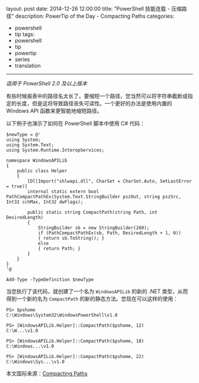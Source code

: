 layout: post
date: 2014-12-26 12:00:00
title: "PowerShell 技能连载 - 压缩路径"
description: PowerTip of the Day - Compacting Paths
categories:
- powershell
- tip
tags:
- powershell
- tip
- powertip
- series
- translation
---
_适用于 PowerShell 2.0 及以上版本_

有些时候报表中的路径名太长了。要缩短一个路径，您当然可以将字符串截断成指定的长度，但是这将导致路径丧失可读性。一个更好的办法是使用内置的 Windows API 函数来更智能地缩短路径。

以下例子也演示了如何在 PowerShell 脚本中使用 C# 代码：

    $newType = @' 
    using System;
    using System.Text;
    using System.Runtime.InteropServices;
    
    namespace WindowsAPILib
    {
        public class Helper
        {
            [DllImport("shlwapi.dll", CharSet = CharSet.Auto, SetLastError = true)]
            internal static extern bool PathCompactPathEx(System.Text.StringBuilder pszOut, string pszSrc, Int32 cchMax, Int32 dwFlags);
    
            public static string CompactPath(string Path, int DesiredLength)
            {
                StringBuilder sb = new StringBuilder(260);
                if (PathCompactPathEx(sb, Path, DesiredLength + 1, 0))
                { return sb.ToString(); }
                else 
                { return Path; }
            }
        }
    }
    '@
    
    Add-Type -TypeDefinition $newType 

当您执行了该代码，就创建了一个名为 `WindowsAPILib` 的新的 .NET 类型，从而得到一个新的名为 `CompactPath` 的新的静态方法。您现在可以这样的使用：

     
    PS> $pshome 
    C:\Windows\System32\WindowsPowerShell\v1.0
    
    PS> [WindowsAPILib.Helper]::CompactPath($pshome, 12)
    C:\W...\v1.0
    
    PS> [WindowsAPILib.Helper]::CompactPath($pshome, 18)
    C:\Windows...\v1.0
    
    PS> [WindowsAPILib.Helper]::CompactPath($pshome, 22)
    C:\Windows\Sys...\v1.0

<!--more-->
本文国际来源：[Compacting Paths](http://community.idera.com/powershell/powertips/b/tips/posts/compacting-paths)
